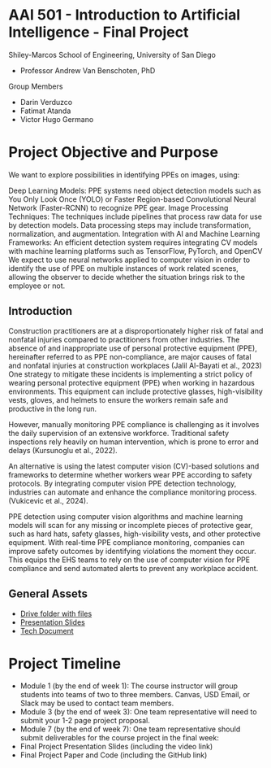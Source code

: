 # AAI 501 - Introduction to Artificial Intelligence - Final Project
Shiley-Marcos School of Engineering, University of San Diego
- Professor Andrew Van Benschoten, PhD

Group Members
- Darin Verduzco
- Fatimat Atanda
- Victor Hugo Germano

# Project Objective and Purpose
We want to explore possibilities in identifying PPEs on images, using:

Deep Learning Models: PPE systems need object detection models such as You Only Look Once (YOLO) or Faster Region-based Convolutional Neural Network (Faster-RCNN) to recognize PPE gear.
Image Processing Techniques: The techniques include pipelines that process raw data for use by detection models. Data processing steps may include transformation, normalization, and augmentation.
Integration with AI and Machine Learning Frameworks: An efficient detection system requires integrating CV models with machine learning platforms such as TensorFlow, PyTorch, and OpenCV
We expect to use neural networks applied to computer vision in order to identify the use of PPE on multiple instances of work related scenes, allowing the observer to decide whether the situation brings risk to the employee or not.

## Introduction
Construction practitioners are at a disproportionately higher risk of fatal and nonfatal injuries compared to practitioners from other industries. The absence of and inappropriate use of personal protective equipment (PPE), hereinafter referred to as PPE non-compliance, are major causes of fatal and nonfatal injuries at construction workplaces (Jalil Al-Bayati et al., 2023)
One strategy to mitigate these incidents is implementing a strict policy of wearing personal protective equipment (PPE) when working in hazardous environments. This equipment can include protective glasses, high-visibility vests, gloves, and helmets to ensure the workers remain safe and productive in the long run.

However, manually monitoring PPE compliance is challenging as it involves the daily supervision of an extensive workforce. Traditional safety inspections rely heavily on human intervention, which is prone to error and delays (Kursunoglu et al., 2022).

An alternative is using the latest computer vision (CV)-based solutions and frameworks to determine whether workers wear PPE according to safety protocols. By integrating computer vision PPE detection technology, industries can automate and enhance the compliance monitoring process. (Vukicevic et al., 2024).

PPE detection using computer vision algorithms and machine learning models will scan for any missing or incomplete pieces of protective gear, such as hard hats, safety glasses, high-visibility vests, and other protective equipment. With real-time PPE compliance monitoring, companies can improve safety outcomes by identifying violations the moment they occur. This equips the EHS teams to rely on the use of computer vision for PPE compliance and send automated alerts to prevent any workplace accident.

## General Assets

- [Drive folder with files](https://drive.google.com/drive/u/1/folders/15zDin3POxuCeulVcSprJBGOdCX-eOWyf)
- [Presentation Slides](https://docs.google.com/presentation/d/1e6HisiQKIRF9ouSWDprAzndRrTnGC11QO9PytojGNlI/edit#slide=id.p)
- [Tech Document](https://docs.google.com/document/d/1ssicjau-rubaIj-ixYwKiXgBDghCeJDWml9zpUxw-4A/edit?tab=t.0)


# Project Timeline
- Module 1 (by the end of week 1): The course instructor will group students into teams of two to three members. Canvas, USD Email, or Slack may be used to contact team members. 
- Module 3 (by the end of week 3): One team representative will need to submit your 1-2 page project proposal.
- Module 7 (by the end of week 7): One team representative should submit deliverables for the course project in the final week:
- Final Project Presentation Slides (including the video link)
- Final Project Paper and Code (including the GitHub link)
